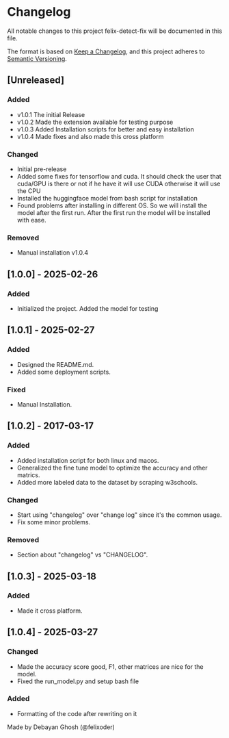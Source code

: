 # Changelog

All notable changes to this project felix-detect-fix will be documented in this file.

The format is based on [Keep a Changelog](https://keepachangelog.com/en/1.1.0/),
and this project adheres to [Semantic Versioning](https://semver.org/spec/v2.0.0.html).

## [Unreleased]

### Added

- v1.0.1 The initial Release
- v1.0.2 Made the extension available for testing purpose
- v1.0.3 Added Installation scripts for better and easy installation
- v1.0.4 Made fixes and also made this cross platform


### Changed

- Initial pre-release
- Added some fixes for tensorflow and cuda. It should check the user that cuda/GPU is there or not if he have it will use CUDA otherwise it will use the CPU
- Installed the huggingface model from bash script for installation
- Found problems after installing in different OS. So we will install the model after the first run. After the first run the model will be installed with ease.

### Removed
- Manual installation v1.0.4

## [1.0.0] - 2025-02-26

### Added

- Initialized the project. Added the model for testing

## [1.0.1] - 2025-02-27

### Added

- Designed the README.md.
- Added some deployment scripts.

### Fixed

- Manual Installation.

## [1.0.2] - 2017-03-17

### Added

- Added installation script for both linux and macos.
- Generalized the fine tune model to optimize the accuracy and other matrics.
- Added more labeled data to the dataset by scraping w3schools.

### Changed

- Start using "changelog" over "change log" since it's the common usage.
- Fix some minor problems.

### Removed

- Section about "changelog" vs "CHANGELOG".

## [1.0.3] - 2025-03-18

### Added

- Made it cross platform.

## [1.0.4] - 2025-03-27

### Changed

- Made the accuracy score good, F1, other matrices are nice for the model.
- Fixed the run_model.py and setup bash file
 
### Added

- Formatting of the code after rewriting on it


Made by Debayan Ghosh (@felixoder)
